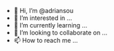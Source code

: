 - 👋 Hi, I’m @adriansou
- 👀 I’m interested in ...
- 🌱 I’m currently learning ...
- 💞️ I’m looking to collaborate on ...
- 📫 How to reach me ...

<!---
adriansou/adriansou is a ✨ special ✨ repository because its `README.md` (this file) appears on your GitHub profile.
You can click the Preview link to take a look at your changes.
--->
